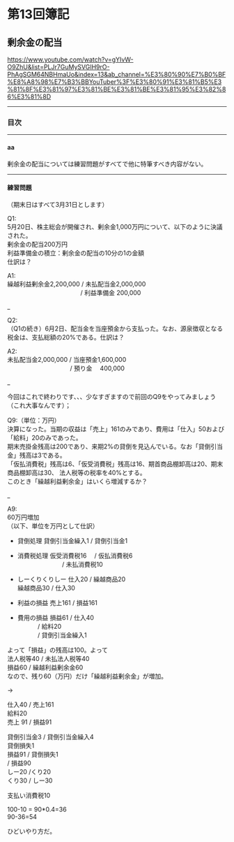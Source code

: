 # 第13回簿記

## 剰余金の配当

<https://www.youtube.com/watch?v=gYIvW-O9ZhU&list=PLJr7GuMySVGIH9rO-PhAgSGM64NBHmaUo&index=13&ab_channel=%E3%80%90%E7%B0%BF%E8%A8%98%E7%B3%BBYouTuber%3F%E3%80%91%E3%81%B5%E3%81%8F%E3%81%97%E3%81%BE%E3%81%BE%E3%81%95%E3%82%86%E3%81%8D>

---

### 目次

---

#### aa

剰余金の配当については練習問題がすべてで他に特筆すべき内容がない。  

---

#### 練習問題

（期末日はすべて3月31日とします）  

Q1:  
5月20日、株主総会が開催され、剰余金1,000万円について、以下のように決議された。  
剰余金の配当200万円  
利益準備金の積立：剰余金の配当の10分の1の金額  
仕訳は？  

A1:  
繰越利益剰余金2,200,000 / 未払配当金2,000,000  
　　　　　　　　　　　　/ 利益準備金  200,000  

_  

Q2:  
（Q1の続き）6月2日、配当金を当座預金から支払った。なお、源泉徴収となる税金は、支払総額の20%である。仕訳は？  

A2:  
未払配当金2,000,000 / 当座預金1,600,000  
　　　　　　　　　　 / 預り金　 400,000  

_  

今回はこれで終わりです、、、少なすぎますので前回のQ9をやってみましょう（これ大事なんです）；  

Q9:（単位：万円）  
決算になった。当期の収益は「売上」161のみであり、費用は「仕入」50および「給料」20のみであった。  
期末売掛金残高は200であり、来期2%の貸倒を見込んでいる。なお「貸倒引当金」残高は3である。  
「仮払消費税」残高は6、「仮受消費税」残高は16、期首商品棚卸高は20、期末商品棚卸高は30、
法人税等の税率を40%とする。  
このとき「繰越利益剰余金」はいくら増減するか？  

_  

A9:  
60万円増加  
（以下、単位を万円として仕訳）  

- 貸倒処理
貸倒引当金繰入1 / 貸倒引当金1  

- 消費税処理
仮受消費税16　 / 仮払消費税6  
　　　　　　　 / 未払消費税10  

- しーくりくりしー
仕入20 / 繰越商品20  
繰越商品30 / 仕入30  

- 利益の損益
売上161 / 損益161  

- 費用の損益
損益61 / 仕入40  
　　　 / 給料20  
　　　 / 貸倒引当金繰入1  

よって「損益」の残高は100。よって  
法人税等40 / 未払法人税等40  
損益60 / 繰越利益剰余金60  
なので、残り60（万円）だけ「繰越利益剰余金」が増加。  

→  

仕入40 / 売上161  
給料20  
売上 91 / 損益91  

貸倒引当金3 / 貸倒引当金繰入4  
貸倒損失1  
損益91 / 貸倒損失1  
       / 損益90  
しー20 /くり20  
くり30 / しー30  

支払い消費税10  

100-10 = 90*0.4=36  
90-36=54  

ひどいやり方だ。  
